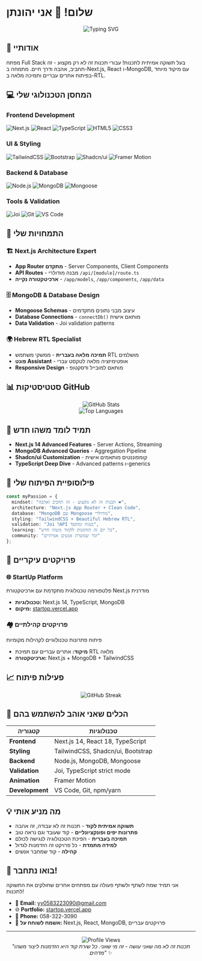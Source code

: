 # שלום! 👋 אני יהונתן

<div align="center">
  <img src="https://readme-typing-svg.herokuapp.com?font=Assistant&size=30&duration=3000&pause=1000&color=2563EB&center=true&vCenter=true&multiline=true&repeat=false&width=600&height=100&lines=Full+Stack+Developer;Next.js+%26+React+Enthusiast;Coding+is+My+Passion" alt="Typing SVG" />
</div>

## 🚀 אודותיי

מפתח Full Stack בעל תשוקה אמיתית לתכנות! עבורי תכנות זה לא רק מקצוע - זה תחביב, אהבה ודרך חיים. מתמחה ב-Next.js, React ו-MongoDB, עם מיקוד מיוחד בפיתוח אתרים עבריים ותמיכה מלאה ב-RTL.

## 💻 המחסן הטכנולוגי שלי

### Frontend Development
![Next.js](https://img.shields.io/badge/Next.js_14-black?style=for-the-badge&logo=next.js&logoColor=white)
![React](https://img.shields.io/badge/React_18-20232A?style=for-the-badge&logo=react&logoColor=61DAFB)
![TypeScript](https://img.shields.io/badge/TypeScript-007ACC?style=for-the-badge&logo=typescript&logoColor=white)
![HTML5](https://img.shields.io/badge/HTML5-E34F26?style=for-the-badge&logo=html5&logoColor=white)
![CSS3](https://img.shields.io/badge/CSS3-1572B6?style=for-the-badge&logo=css3&logoColor=white)

### UI & Styling
![TailwindCSS](https://img.shields.io/badge/Tailwind_CSS-38B2AC?style=for-the-badge&logo=tailwind-css&logoColor=white)
![Bootstrap](https://img.shields.io/badge/Bootstrap-563D7C?style=for-the-badge&logo=bootstrap&logoColor=white)
![Shadcn/ui](https://img.shields.io/badge/Shadcn/ui-000000?style=for-the-badge&logo=shadcnui&logoColor=white)
![Framer Motion](https://img.shields.io/badge/Framer_Motion-black?style=for-the-badge&logo=framer&logoColor=blue)

### Backend & Database
![Node.js](https://img.shields.io/badge/Node.js-43853D?style=for-the-badge&logo=node.js&logoColor=white)
![MongoDB](https://img.shields.io/badge/MongoDB-4EA94B?style=for-the-badge&logo=mongodb&logoColor=white)
![Mongoose](https://img.shields.io/badge/Mongoose-880000?style=for-the-badge&logoColor=white)

### Tools & Validation
![Joi](https://img.shields.io/badge/Joi-orange?style=for-the-badge)
![Git](https://img.shields.io/badge/Git-F05032?style=for-the-badge&logo=git&logoColor=white)
![VS Code](https://img.shields.io/badge/VS_Code-0078D4?style=for-the-badge&logo=visual%20studio%20code&logoColor=white)

## 🎯 התמחויות שלי

### 🏗️ Next.js Architecture Expert
- **App Router מתקדם** - Server Components, Client Components
- **API Routes** - מבנה מודולרי `/api/[module]/route.ts`
- **ארכיטקטורה נקייה** - `/app/models`, `/app/components`, `/app/data`

### 🗄️ MongoDB & Database Design
- **Mongoose Schemas** - עיצוב מבני נתונים מתקדמים
- **Database Connections** - `connectDb()` מותאם אישית
- **Data Validation** - Joi validation patterns

### 🌍 Hebrew RTL Specialist
- **תמיכה מלאה בעברית** - ממשקי משתמש RTL מושלמים
- **פונט Assistant** - אופטימיזציה מלאה לטקסט עברי
- **Responsive Design** - מותאם למובייל ודסקטופ

## 📊 סטטיסטיקות GitHub

<div align="center">
  <img src="https://github-readme-stats.vercel.app/api?username=Jonyagel&show_icons=true&theme=vue-dark&hide_border=true&count_private=true" alt="GitHub Stats" />
</div>

<div align="center">
  <img src="https://github-readme-stats.vercel.app/api/top-langs/?username=Jonyagel&layout=compact&theme=vue-dark&hide_border=true" alt="Top Languages" />
</div>

## 🌱 תמיד לומד משהו חדש

- **Next.js 14 Advanced Features** - Server Actions, Streaming
- **MongoDB Advanced Queries** - Aggregation Pipeline
- **Shadcn/ui Customization** - קומפוננטים מותאמים אישית
- **TypeScript Deep Dive** - Advanced patterns ו-generics

## 🎨 פילוסופיית הפיתוח שלי

```typescript
const myPassion = {
  mindset: "תכנות זה לא מקצוע - זה תחביב ואהבה ❤️",
  architecture: "Next.js App Router + Clean Code",
  database: "MongoDB עם Mongoose מודולרי",
  styling: "TailwindCSS + Beautiful Hebrew RTL",
  validation: "Joi לAPI בטוח ומוקפד",
  learning: "כל יום זה הזדמנות ללמוד משהו חדש",
  community: "קוד שמשרת אנשים אמיתיים"
};
```

## 🚀 פרויקטים עיקריים

### 🌐 StartUp Platform
פלטפורמה טכנולוגית מתקדמת עם ארכיטקטורת Next.js מודרנית
- **טכנולוגיות:** Next.js 14, TypeScript, MongoDB
- **מיקום:** [startop.vercel.app](https://startop.vercel.app)

### 🏘️ פרויקטים קהילתיים
פיתוח פתרונות טכנולוגיים לקהילות מקומיות
- **מיקוד:** אתרים עבריים עם תמיכת RTL מלאה
- **ארכיטקטורה:** Next.js + MongoDB + TailwindCSS

## 📈 פעילות פיתוח

<div align="center">
  <img src="https://github-readme-streak-stats.herokuapp.com?user=Jonyagel&theme=vue-dark&hide_border=true" alt="GitHub Streak" />
</div>

## 🔧 הכלים שאני אוהב להשתמש בהם

| קטגוריה | טכנולוגיות |
|---------|------------|
| **Frontend** | Next.js 14, React 18, TypeScript |
| **Styling** | TailwindCSS, Shadcn/ui, Bootstrap |
| **Backend** | Node.js, MongoDB, Mongoose |
| **Validation** | Joi, TypeScript strict mode |
| **Animation** | Framer Motion |
| **Development** | VS Code, Git, npm/yarn |

## 💡 מה מניע אותי

- **תשוקה אמיתית לקוד** - תכנות זה לא עבודה, זה אהבה
- **פתרונות יפים ופונקציונליים** - קוד שעובד וגם נראה טוב
- **תמיכה בעברית** - הפיכת הטכנולוגיה לנגישה לכולם
- **למידה מתמדת** - כל פרויקט זה הזדמנות לגדול
- **קהילה** - קוד שמחבר אנשים

## 🤝 בואו נתחבר!

אני תמיד שמח לשתף ולשתף פעולה עם מפתחים אחרים שחולקים את התשוקה לתכנות!

- 📧 **Email:** yy0583223090@gmail.com
- 🌐 **Portfolio:** [startop.vercel.app](https://startop.vercel.app)
- 📱 **Phone:** 058-322-3090
- 💬 **אשמח לשוחח על:** Next.js, React, MongoDB, פרויקטים עבריים

---

<div align="center">
  <img src="https://komarev.com/ghpvc/?username=Jonyagel&color=blue&style=flat-square&label=Profile+Views" alt="Profile Views" />
</div>

<div align="center">
  <i>"תכנות זה לא מה שאני עושה - זה מי שאני. כל שורת קוד היא הזדמנות ליצור משהו מדהים"</i> ✨
</div>
